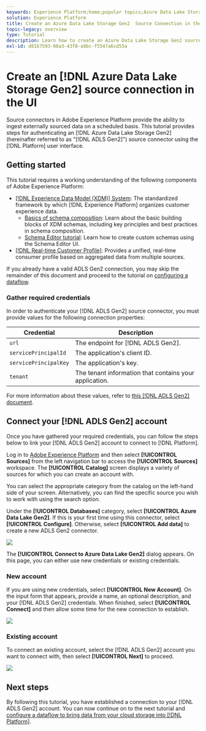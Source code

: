 ```yaml
---
keywords: Experience Platform;home;popular topics;Azure Data Lake Storage Gen2;ADLS Gen2;adls gen2;adls connector
solution: Experience Platform
title: Create an Azure Data Lake Storage Gen2  Source Connection in the UI
topic-legacy: overview
type: Tutorial
description: Learn how to create an Azure Data Lake Storage Gen2 source connection using the Adobe Experience Platform UI.
exl-id: d81b7593-08a3-43f8-a8bc-f5547a6cd55a
---
```

# Create an [!DNL Azure Data Lake Storage Gen2] source connection in the UI

Source connectors in Adobe Experience Platform provide the ability to ingest externally sourced data on a scheduled basis. This tutorial provides steps for authenticating an [!DNL Azure Data Lake Storage Gen2] (hereinafter referred to as "[!DNL ADLS Gen2]") source connector using the [!DNL Platform] user interface.

## Getting started

This tutorial requires a working understanding of the following components of Adobe Experience Platform:

-   [[!DNL Experience Data Model (XDM)] System](../../../../../xdm/home.md): The standardized framework by which [!DNL Experience Platform] organizes customer experience data.
    -   [Basics of schema composition](../../../../../xdm/schema/composition.md): Learn about the basic building blocks of XDM schemas, including key principles and best practices in schema composition.
    -   [Schema Editor tutorial](../../../../../xdm/tutorials/create-schema-ui.md): Learn how to create custom schemas using the Schema Editor UI.
-   [[!DNL Real-time Customer Profile]](../../../../../profile/home.md): Provides a unified, real-time consumer profile based on aggregated data from multiple sources.

If you already have a valid ADLS Gen2 connection, you may skip the remainder of this document and proceed to the tutorial on [configuring a dataflow](../../dataflow/batch/cloud-storage.md).

### Gather required credentials

In order to authenticate your [!DNL ADLS Gen2] source connector, you must provide values for the following connection properties:

| Credential | Description |
| ---------- | ----------- |
| `url` | The endpoint for [!DNL ADLS Gen2]. |
| `servicePrincipalId` | The application's client ID. |
| `servicePrincipalKey` | The application's key. |
| `tenant` | The tenant information that contains your application. |

For more information about these values, refer to [this [!DNL ADLS Gen2] document](https://docs.microsoft.com/en-us/azure/data-factory/connector-azure-data-lake-storage).

## Connect your [!DNL ADLS Gen2] account

Once you have gathered your required credentials, you can follow the steps below to link your [!DNL ADLS Gen2] account to connect to [!DNL Platform].

Log in to [Adobe Experience Platform](https://platform.adobe.com) and then select **[!UICONTROL Sources]** from the left navigation bar to access the **[!UICONTROL Sources]** workspace. The **[!UICONTROL Catalog]** screen displays a variety of sources for which you can create an account with.

You can select the appropriate category from the catalog on the left-hand side of your screen. Alternatively, you can find the specific source you wish to work with using the search option.

Under the **[!UICONTROL Databases]** category, select **[!UICONTROL Azure Data Lake Gen2]**. If this is your first time using this connector, select **[!UICONTROL Configure]**. Otherwise, select **[!UICONTROL Add data]** to create a new ADLS Gen2 connector.

![](../../../../images/tutorials/create/adls-gen2/catalog.png)

The **[!UICONTROL Connect to Azure Data Lake Gen2]** dialog appears. On this page, you can either use new credentials or existing credentials. 

### New account

If you are using new credentials, select **[!UICONTROL New Account]**. On the input form that appears, provide a name, an optional description, and your [!DNL ADLS Gen2] credentials. When finished, select **[!UICONTROL Connect]** and then allow some time for the new connection to establish.

![](../../../../images/tutorials/create/adls-gen2/connect.png)

### Existing account

To connect an existing account, select the [!DNL ADLS Gen2] account you want to connect with, then select **[!UICONTROL Next]** to proceed.

![](../../../../images/tutorials/create/adls-gen2/existing.png)

## Next steps

By following this tutorial, you have established a connection to your [!DNL ADLS Gen2] account. You can now continue on to the next tutorial and [configure a dataflow to bring data from your cloud storage into [!DNL Platform]](../../dataflow/batch/cloud-storage.md).
